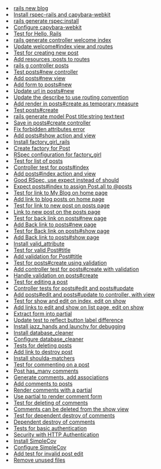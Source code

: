 <li><a href='rails-new-blog.html'>rails new blog</a></li><li><a href='install-rspec-rails-and-capybara-webkit.html'>Install rspec-rails and capybara-webkit</a></li><li><a href='rails-generate-rspecinstall.html'>rails generate rspec:install</a></li><li><a href='configure-capybara-webkit.html'>Configure capybara-webkit</a></li><li><a href='test-for-hello-rails.html'>Test for Hello, Rails</a></li><li><a href='rails-generate-controller-welcome-index.html'>rails generate controller welcome index</a></li><li><a href='update-welcomeindex-view-and-routes.html'>Update welcome#index view and routes</a></li><li><a href='test-for-creating-new-post.html'>Test for creating new post</a></li><li><a href='add-resources-posts-to-routes.html'>Add resources :posts to routes</a></li><li><a href='rails-g-controller-posts.html'>rails g controller posts</a></li><li><a href='test-postsnew-controller.html'>Test posts#new controller</a></li><li><a href='add-postsnew-view.html'>Add posts#new view</a></li><li><a href='add-form-to-postsnew.html'>Add form to posts#new</a></li><li><a href='update-url-in-postsnew.html'>Update url in posts#new</a></li><li><a href='update-the-describe-to-use-routing-convention.html'>Update the describe to use routing convention</a></li><li><a href='add-render-in-postscreate-as-temporary-measure.html'>Add render in posts#create as temporary measure</a></li><li><a href='test-postscreate.html'>Test posts#create</a></li><li><a href='rails-generate-model-post-titlestring-texttext.html'>rails generate model Post title:string text:text</a></li><li><a href='save-in-postscreate-controller.html'>Save in posts#create controller</a></li><li><a href='fix-forbidden-attributes-error.html'>Fix forbidden attributes error</a></li><li><a href='add-postsshow-action-and-view.html'>Add posts#show action and view</a></li><li><a href='install-factory-girl-rails.html'>Install factory_girl_rails</a></li><li><a href='create-factory-for-post.html'>Create factory for Post</a></li><li><a href='rspec-configuration-for-factory-girl.html'>RSpec configuration for factory_girl</a></li><li><a href='test-for-list-of-posts.html'>Test for list of posts</a></li><li><a href='controller-test-for-postsindex.html'>Controller test for posts#index</a></li><li><a href='add-postsindex-action-and-view.html'>Add posts#index action and view</a></li><li><a href='good-rspec-use-expect-instead-of-should.html'>Good RSpec, use expect instead of should</a></li><li><a href='expect-postsindex-to-assign-postall-to-posts.html'>Expect posts#index to assign Post.all to @posts</a></li><li><a href='test-for-link-to-my-blog-on-home-page.html'>Test for link to My Blog on home page</a></li><li><a href='add-link-to-blog-posts-on-home-page.html'>Add link to blog posts on home page</a></li><li><a href='test-for-link-to-new-post-on-posts-page.html'>Test for link to new post on posts page</a></li><li><a href='link-to-new-post-on-the-posts-page.html'>Link to new post on the posts page</a></li><li><a href='test-for-back-link-on-postsnew-page.html'>Test for back link on posts#new page</a></li><li><a href='add-back-link-to-postsnew-page.html'>Add Back link to posts#new page</a></li><li><a href='test-for-back-link-on-postsshow-page.html'>Test for Back link on posts#show page</a></li><li><a href='add-back-link-to-postsshow-page.html'>Add Back link to posts#show page</a></li><li><a href='install-valid-attribute.html'>Install valid_attribute</a></li><li><a href='test-for-valid-posttitle.html'>Test for valid Post#title</a></li><li><a href='add-validation-for-posttitle.html'>Add validation for Post#title</a></li><li><a href='test-for-postscreate-using-validation.html'>Test for posts#create using validation</a></li><li><a href='add-controller-test-for-postscreate-with-validation.html'>Add controller test for posts#create with validation</a></li><li><a href='handle-validation-on-postscreate.html'>Handle validation on posts#create</a></li><li><a href='test-for-editing-a-post.html'>Test for editing a post</a></li><li><a href='controller-tests-for-postsedit-and-postsupdate.html'>Controller tests for posts#edit and posts#update</a></li><li><a href='add-postsedit-and-postsupdate-to-controller-with-view.html'>Add posts#edit and posts#update to controller, with view</a></li><li><a href='test-for-show-and-edit-on-index-edit-on-show.html'>Test for show and edit on index, edit on show</a></li><li><a href='add-links-to-edit-and-show-on-list-page-edit-on-show.html'>Add links to edit and show on list page, edit on show</a></li><li><a href='extract-form-into-partial.html'>Extract form into partial</a></li><li><a href='update-test-to-reflect-button-label-difference.html'>Update test to reflect button label difference</a></li><li><a href='install-jazz-hands-and-launchy-for-debugging.html'>Install jazz_hands and launchy for debugging</a></li><li><a href='install-database-cleaner.html'>Install database_cleaner</a></li><li><a href='configure-database-cleaner.html'>Configure database_cleaner</a></li><li><a href='tests-for-deleting-posts.html'>Tests for deleting posts</a></li><li><a href='add-link-to-destroy-post.html'>Add link to destroy post</a></li><li><a href='install-shoulda-matchers.html'>Install shoulda-matchers</a></li><li><a href='test-for-commenting-on-a-post.html'>Test for commenting on a post</a></li><li><a href='post-has-many-comments.html'>Post has_many comments</a></li><li><a href='generate-comments-add-associations.html'>Generate comments, add associations</a></li><li><a href='add-comments-to-posts.html'>Add comments to posts</a></li><li><a href='render-comments-with-a-partial.html'>Render comments with a partial</a></li><li><a href='use-partial-to-render-comment-form.html'>Use partial to render comment form</a></li><li><a href='test-for-deleting-of-comments.html'>Test for deleting of comments</a></li><li><a href='comments-can-be-deleted-from-the-show-view.html'>Comments can be deleted from the show view</a></li><li><a href='test-for-dependent-destroy-of-comments.html'>Test for dependent destroy of comments</a></li><li><a href='dependent-destroy-of-comments.html'>Dependent destroy of comments</a></li><li><a href='tests-for-basic-authentication.html'>Tests for basic authentication</a></li><li><a href='security-with-http-authentication.html'>Security with HTTP Authentication</a></li><li><a href='install-simplecov.html'>Install SimpleCov</a></li><li><a href='configure-simplecov.html'>Configure SimpleCov</a></li><li><a href='add-test-for-invalid-post-edit.html'>Add test for invalid post edit</a></li><li><a href='remove-unused-files.html'>Remove unused files</a></li>